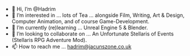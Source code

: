 - 👋 Hi, I’m @Hadrim
- 👀 I’m interested in ... lots of Tea ... alongside Film, Writing, Art & Design, Computer Animation, and of course Game-Development.
- 🌱 I’m currently (re)learning ... Unreal Engine 5 & Blender.
- 💞️ I’m looking to collaborate on ... An Unfortunate Stellaris of Events (Stellaris RPG Adventure Mod).
- 📫 How to reach me ... hadrim@jacunszone.co.uk

<!---
Hadrim/Hadrim is a ✨ special ✨ repository because its `README.md` (this file) appears on your GitHub profile.
You can click the Preview link to take a look at your changes.
--->
